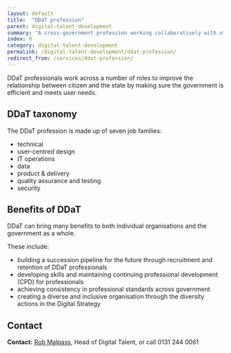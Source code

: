 ```yaml
---
layout: default
title:  "DDaT profession"
parent: digital-talent-development
summary: "A cross-government profession working collaboratively with other functional areas to support the business of government."
index: 0
category: digital-talent-development
permalink: /digital-talent-development/ddat-profession/
redirect_from: /services/ddat-profession/
---
```


DDaT professionals work across a number of roles to improve the relationship between citizen and the state by making sure the government is efficient and meets user needs.

## DDaT taxonomy

The DDaT profession is made up of seven job families:
- technical
- user-centred design
- IT operations
- data
- product & delivery
- quality assurance and testing
- security

## Benefits of DDaT

DDaT can bring many benefits to both individual organisations and the government as a whole.

These include:
- building a succession pipeline for the future through recruitment and retention of DDaT professionals
- developing skills and maintaining continuing professional development (CPD) for professionals
- achieving consistency in professional standards across government
- creating a diverse and inclusive organisation through the diversity actions in the Digital Strategy

## Contact

**Contact:** [Rob Malpass](mailto:robert.malpass@gov.scot), Head of Digital Talent, or call 0131 244 0061

